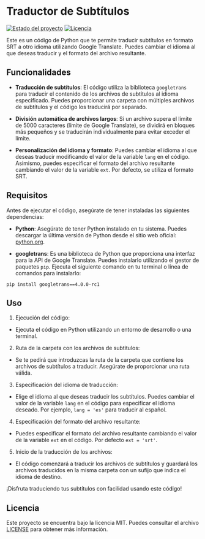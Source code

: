 # Traductor de Subtítulos

[![Estado del proyecto](https://img.shields.io/badge/Estado-Activo-brightgreen)](https://github.com/MartinMFM/subtitle-translator)
[![Licencia](https://img.shields.io/badge/Licencia-MIT-blue)](https://github.com/MartinMFM/subtitle-translator/blob/main/LICENSE)

Este es un código de Python que te permite traducir subtítulos en formato SRT a otro idioma utilizando Google Translate. Puedes cambiar el idioma al que deseas traducir y el formato del archivo resultante.

## Funcionalidades

- **Traducción de subtítulos**: El código utiliza la biblioteca `googletrans` para traducir el contenido de los archivos de subtítulos al idioma especificado. Puedes proporcionar una carpeta con múltiples archivos de subtítulos y el código los traducirá por separado.

- **División automática de archivos largos**: Si un archivo supera el límite de 5000 caracteres (límite de Google Translate), se dividirá en bloques más pequeños y se traducirán individualmente para evitar exceder el límite.

- **Personalización del idioma y formato**: Puedes cambiar el idioma al que deseas traducir modificando el valor de la variable `lang` en el código. Asimismo, puedes especificar el formato del archivo resultante cambiando el valor de la variable `ext`. Por defecto, se utiliza el formato SRT.

## Requisitos

Antes de ejecutar el código, asegúrate de tener instaladas las siguientes dependencias:

- **Python**: Asegúrate de tener Python instalado en tu sistema. Puedes descargar la última versión de Python desde el sitio web oficial: [python.org](https://www.python.org).

- **googletrans**: Es una biblioteca de Python que proporciona una interfaz para la API de Google Translate. Puedes instalarlo utilizando el gestor de paquetes `pip`. Ejecuta el siguiente comando en tu terminal o línea de comandos para instalarlo:

`pip install googletrans==4.0.0-rc1`



## Uso

1. Ejecución del código:
 - Ejecuta el código en Python utilizando un entorno de desarrollo o una terminal.

2. Ruta de la carpeta con los archivos de subtítulos:
 - Se te pedirá que introduzcas la ruta de la carpeta que contiene los archivos de subtítulos a traducir. Asegúrate de proporcionar una ruta válida.

3. Especificación del idioma de traducción:
 - Elige el idioma al que deseas traducir los subtítulos. Puedes cambiar el valor de la variable `lang` en el código para especificar el idioma deseado. Por ejemplo, `lang = 'es'` para traducir al español.

4. Especificación del formato del archivo resultante:
 - Puedes especificar el formato del archivo resultante cambiando el valor de la variable `ext` en el código. Por defecto `ext = 'srt'`.

5. Inicio de la traducción de los archivos:
 - El código comenzará a traducir los archivos de subtítulos y guardará los archivos traducidos en la misma carpeta con un sufijo que indica el idioma de destino.
 
¡Disfruta traduciendo tus subtítulos con facilidad usando este código!

## Licencia

Este proyecto se encuentra bajo la licencia MIT. Puedes consultar el archivo [LICENSE](./LICENSE) para obtener más información.
